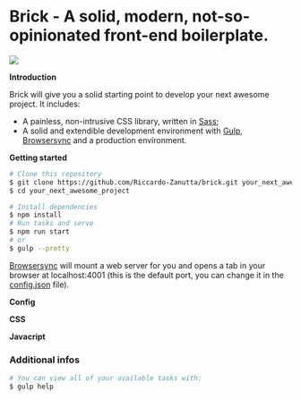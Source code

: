 # Brick - A **solid**, modern, not-so-opinionated front-end boilerplate. #

<a href="https://www.youtube.com/watch?v=Sagg08DrO5U"><img src='http://img.shields.io/badge/gandalf-approved-61C6FF.svg'></a>

**Introduction**

Brick will give you a solid starting point to develop your next awesome project.
It includes: 
* A painless, non-intrusive CSS library, written in <a href="http://sass-lang.com/">Sass</a>;
* A solid and extendible development environment with <a href="http://gulpjs.com/">Gulp</a>, <a href="https://www.browsersync.io/">Browsersync</a> and a production environment.

**Getting started**

```sh
# Clone this repository
$ git clone https://github.com/Riccardo-Zanutta/brick.git your_next_awesome_project
$ cd your_next_awesome_project

# Install dependencies
$ npm install
# Run tasks and serve
$ npm run start
# or
$ gulp --pretty
```

<a href="https://www.browsersync.io/">Browsersync</a> will mount a web server for you and opens a tab in your browser at localhost:4001 (this is the default port, you can change it in the <a href="https://github.com/Riccardo-Zanutta/brick/blob/master/config.json">config.json</a> file).

**Config**

**CSS**

**Javacript**

### Additional infos

```sh
# You can view all of your available tasks with:
$ gulp help 
```
